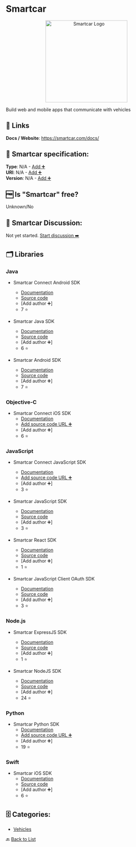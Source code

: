 # Smartcar
<p align="center">
    <img width="256" src="https://raw.githubusercontent.com/apis-list/apis-list/main/apis/smartcar/logo_256x256.png" alt="Smartcar Logo"/>
</p>
Build web and mobile apps that communicate with vehicles

##  🔗 Links
**Docs / Website**: https://smartcar.com/docs/

## 🧬 Smartcar specification:
**Type**: N/A - [Add ➕](https://github.com/apis-list/apis-list/edit/main/apis-list.yaml)  
**URI**: N/A - [Add ➕](https://github.com/apis-list/apis-list/edit/main/apis-list.yaml)  
**Version**: N/A - [Add ➕](https://github.com/apis-list/apis-list/edit/main/apis-list.yaml)

## 🆓 Is "Smartcar" free?
 Unknown/No 

## 💬 Smartcar Discussion:
Not yet started. [Start discussion ➡️](https://github.com/apis-list/apis-list/discussions/new)

## 🗂️ Libraries
### Java
- Smartcar Connect Android SDK
    - [Documentation](https://github.com/smartcar/android-sdk)
    - [Source code](https://smartcar.github.io/android-sdk/)
    - [Add author ➕]
    - 7 ⭐

- Smartcar Java SDK 
    - [Documentation](https://smartcar.github.io/java-sdk)
    - [Source code](https://github.com/smartcar/java-sdk)
    - [Add author ➕]
    - 6 ⭐

- Smartcar Android SDK 
    - [Documentation](https://smartcar.com/docs/integration-guides/android/introduction)
    - [Source code](https://github.com/smartcar/android-sdk)
    - [Add author ➕]
    - 7 ⭐

### Objective-C
-  Smartcar Connect iOS SDK
    - [Documentation](https://github.com/smartcar/ios-sdk)
    - [Add source code URL ➕]()
    - [Add author ➕]
    - 6 ⭐

### JavaScript
- Smartcar Connect JavaScript SDK
    - [Documentation](https://github.com/smartcar/javascript-sdk)
    - [Add source code URL ➕]()
    - [Add author ➕]
    - 3 ⭐

- Smartcar JavaScript SDK
    - [Documentation](https://smartcar.com/docs/)
    - [Source code](https://github.com/smartcar/javascript-sdk)
    - [Add author ➕]
    - 3 ⭐

- Smartcar React SDK 
    - [Documentation](https://smartcar.com/docs/integration-guides/react/introduction)
    - [Source code](https://github.com/smartcar/getting-started-javascript-sdk-react)
    - [Add author ➕]
    - 1 ⭐

- Smartcar JavaScript Client OAuth SDK 
    - [Documentation](https://github.com/smartcar/javascript-sdk/blob/master/README.md)
    - [Source code](https://github.com/smartcar/javascript-sdk)
    - [Add author ➕]
    - 3 ⭐

### Node.js
- Smartcar ExpressJS SDK 
    - [Documentation](https://smartcar.com/docs/integration-guides/express/introduction)
    - [Source code](https://github.com/smartcar/getting-started-express)
    - [Add author ➕]
    - 1 ⭐

- Smartcar NodeJS SDK 
    - [Documentation](https://github.com/smartcar/node-sdk#readme)
    - [Source code](https://github.com/smartcar/node-sdk)
    - [Add author ➕]
    - 24 ⭐

### Python
- Smartcar Python SDK 
    - [Documentation](https://github.com/smartcar/python-sdk)
    - [Add source code URL ➕]()
    - [Add author ➕]
    - 19 ⭐

### Swift
- Smartcar iOS SDK 
    - [Documentation](https://smartcar.com/docs/integration-guides/ios/introduction)
    - [Source code](https://github.com/smartcar/ios-sdk)
    - [Add author ➕]
    - 6 ⭐


## 🗄️ Categories:
- [Vehicles](https://github.com/apis-list/apis-list#vehicles-)

🔙  [Back to List](https://github.com/apis-list/apis-list)
